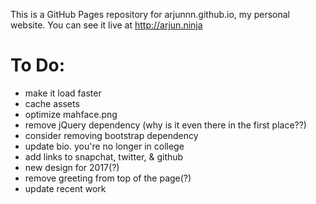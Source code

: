 This is a GitHub Pages repository for arjunnn.github.io, my personal website.
You can see it live at http://arjun.ninja

# To Do:

- make it load faster
- cache assets
- optimize mahface.png
- remove jQuery dependency (why is it even there in the first place??)
- consider removing bootstrap dependency
- update bio. you're no longer in college
- add links to snapchat, twitter, & github
- new design for 2017(?)
- remove greeting from top of the page(?)
- update recent work

